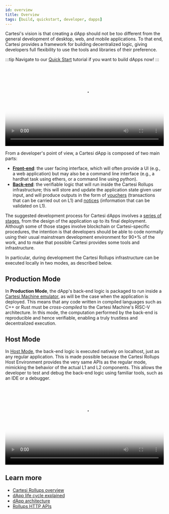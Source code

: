 ```yaml
---
id: overview
title: Overview
tags: [build, quickstart, developer, dapps]
---
```


Cartesi's vision is that creating a dApp should not be too different from the general development of desktop, web, and mobile applications. To that end, Cartesi provides a framework for building decentralized logic, giving developers full flexibility to use the tools and libraries of their preference.

:::tip
Navigate to our [Quick Start](./run-dapp.md) tutorial if you want to build dApps now!
:::

<video width="100%" controls poster="/img/architecture_dapp.png">
    <source src="/videos/HLA_video.mp4" type="video/mp4" />
    Your browser does not support the video tag.
</video>

From a developer's point of view, a Cartesi dApp is composed of two main parts:

- **[Front-end](../dapp-architecture.md#back-end)**: the user facing interface, which will often provide a UI (e.g., a web application) but may also be a command line interface (e.g., a hardhat task using ethers, or a command line using python).
- **[Back-end](../dapp-architecture.md#back-end)**: the verifiable logic that will run inside the Cartesi Rollups infrastructure; this will store and update the application state given user input, and will produce outputs in the form of [vouchers](../main-concepts.md#vouchers) (transactions that can be carried out on L1) and [notices](../main-concepts.md#notices) (information that can be validated on L1).

The suggested development process for Cartesi dApps involves a [series of stages](../dapp-life-cycle.md), from the design of the application up to its final deployment. Although some of those stages involve blockchain or Cartesi-specific procedures, the intention is that developers should be able to code normally using their usual mainstream development environment for 90+% of the work, and to make that possible Cartesi provides some tools and infrastructure.

In particular, during development the Cartesi Rollups infrastructure can be executed locally in two modes, as described below.

## Production Mode

In **Production Mode**, the dApp's back-end logic is packaged to run inside a [Cartesi Machine emulator](/machine/intro), as will be the case when the application is deployed. This means that any code written in compiled languages such as C++ or Rust must be _cross-compiled_ to the Cartesi Machine's RISC-V architecture. In this mode, the computation performed by the back-end is reproducible and hence verifiable, enabling a truly trustless and decentralized execution.

## Host Mode

In [Host Mode](./dapp-host-mode.md), the back-end logic is executed natively on localhost, just as any regular application. This is made possible because the Cartesi Rollups Host Environment provides the very same APIs as the regular mode, mimicking the behavior of the actual L1 and L2 components. This allows the developer to test and debug the back-end logic using familiar tools, such as an IDE or a debugger.

<video width="100%" controls poster="/img/prodvshost.png">
    <source src="/videos/Running_DApps_video.mp4" type="video/mp4" />
    Your browser does not support the video tag.
</video>

## Learn more

- [Cartesi Rollups overview](../index.md)
- [dApp life cycle explained](../dapp-life-cycle.md)
- [dApp architecture](../dapp-architecture.md)
- [Rollups HTTP APIs](../api/index.md)
